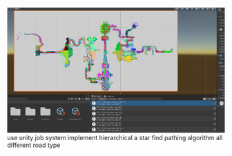 ![image](./ReadMePic/tempRes.png)
use unity job system implement hierarchical a star find pathing algorithm all different road type